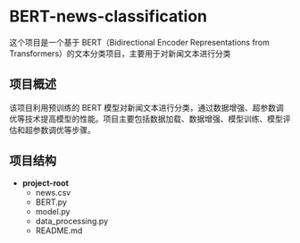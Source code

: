 # BERT-news-classification
这个项目是一个基于 BERT（Bidirectional Encoder Representations from Transformers）的文本分类项目，主要用于对新闻文本进行分类
## 项目概述
该项目利用预训练的 BERT 模型对新闻文本进行分类，通过数据增强、超参数调优等技术提高模型的性能。项目主要包括数据加载、数据增强、模型训练、模型评估和超参数调优等步骤。


## 项目结构
- **project-root**
    - news.csv
    - BERT.py
    - model.py
    - data_processing.py
    - README.md
